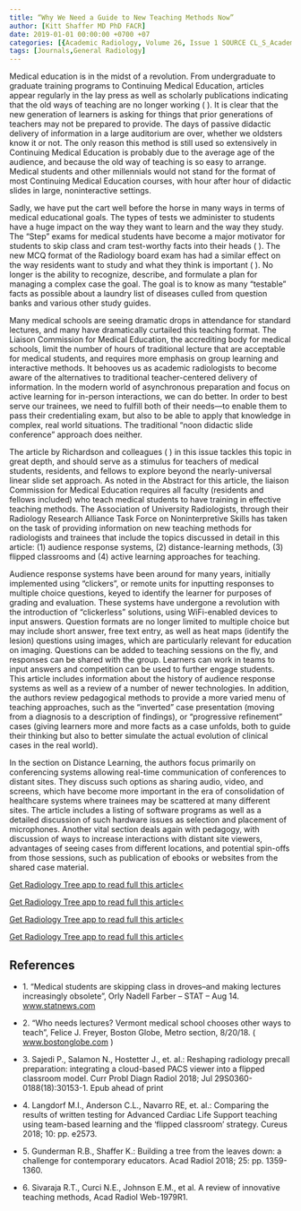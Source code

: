 ```yaml
---
title: “Why We Need a Guide to New Teaching Methods Now”
author: [Kitt Shaffer MD PhD FACR]
date: 2019-01-01 00:00:00 +0700 +07
categories: [{Academic Radiology, Volume 26, Issue 1 SOURCE CL_S_AcademicRadiologyVolume26Issue1 1}]
tags: [Journals,General Radiology]
---
```

Medical education is in the midst of a revolution. From undergraduate to graduate training programs to Continuing Medical Education, articles appear regularly in the lay press as well as scholarly publications indicating that the old ways of teaching are no longer working ( ). It is clear that the new generation of learners is asking for things that prior generations of teachers may not be prepared to provide. The days of passive didactic delivery of information in a large auditorium are over, whether we oldsters know it or not. The only reason this method is still used so extensively in Continuing Medical Education is probably due to the average age of the audience, and because the old way of teaching is so easy to arrange. Medical students and other millennials would not stand for the format of most Continuing Medical Education courses, with hour after hour of didactic slides in large, noninteractive settings.

Sadly, we have put the cart well before the horse in many ways in terms of medical educational goals. The types of tests we administer to students have a huge impact on the way they want to learn and the way they study. The “Step” exams for medical students have become a major motivator for students to skip class and cram test-worthy facts into their heads ( ). The new MCQ format of the Radiology board exam has had a similar effect on the way residents want to study and what they think is important ( ). No longer is the ability to recognize, describe, and formulate a plan for managing a complex case the goal. The goal is to know as many “testable” facts as possible about a laundry list of diseases culled from question banks and various other study guides.

Many medical schools are seeing dramatic drops in attendance for standard lectures, and many have dramatically curtailed this teaching format. The Liaison Commission for Medical Education, the accrediting body for medical schools, limit the number of hours of traditional lecture that are acceptable for medical students, and requires more emphasis on group learning and interactive methods. It behooves us as academic radiologists to become aware of the alternatives to traditional teacher-centered delivery of information. In the modern world of asynchronous preparation and focus on active learning for in-person interactions, we can do better. In order to best serve our trainees, we need to fulfill both of their needs—to enable them to pass their credentialing exam, but also to be able to apply that knowledge in complex, real world situations. The traditional “noon didactic slide conference” approach does neither.

The article by Richardson and colleagues ( ) in this issue tackles this topic in great depth, and should serve as a stimulus for teachers of medical students, residents, and fellows to explore beyond the nearly-universal linear slide set approach. As noted in the Abstract for this article, the liaison Commission for Medical Education requires all faculty (residents and fellows included) who teach medical students to have training in effective teaching methods. The Association of University Radiologists, through their Radiology Research Alliance Task Force on Noninterpretive Skills has taken on the task of providing information on new teaching methods for radiologists and trainees that include the topics discussed in detail in this article: (1) audience response systems, (2) distance-learning methods, (3) flipped classrooms and (4) active learning approaches for teaching.

Audience response systems have been around for many years, initially implemented using “clickers”, or remote units for inputting responses to multiple choice questions, keyed to identify the learner for purposes of grading and evaluation. These systems have undergone a revolution with the introduction of “clickerless” solutions, using WiFi-enabled devices to input answers. Question formats are no longer limited to multiple choice but may include short answer, free text entry, as well as heat maps (identify the lesion) questions using images, which are particularly relevant for education on imaging. Questions can be added to teaching sessions on the fly, and responses can be shared with the group. Learners can work in teams to input answers and competition can be used to further engage students. This article includes information about the history of audience response systems as well as a review of a number of newer technologies. In addition, the authors review pedagogical methods to provide a more varied menu of teaching approaches, such as the “inverted” case presentation (moving from a diagnosis to a description of findings), or “progressive refinement” cases (giving learners more and more facts as a case unfolds, both to guide their thinking but also to better simulate the actual evolution of clinical cases in the real world).

In the section on Distance Learning, the authors focus primarily on conferencing systems allowing real-time communication of conferences to distant sites. They discuss such options as sharing audio, video, and screens, which have become more important in the era of consolidation of healthcare systems where trainees may be scattered at many different sites. The article includes a listing of software programs as well as a detailed discussion of such hardware issues as selection and placement of microphones. Another vital section deals again with pedagogy, with discussion of ways to increase interactions with distant site viewers, advantages of seeing cases from different locations, and potential spin-offs from those sessions, such as publication of ebooks or websites from the shared case material.

[Get Radiology Tree app to read full this article<](https://clinicalpub.com/app)

[Get Radiology Tree app to read full this article<](https://clinicalpub.com/app)

[Get Radiology Tree app to read full this article<](https://clinicalpub.com/app)

[Get Radiology Tree app to read full this article<](https://clinicalpub.com/app)

## References

- 1\.  “Medical students are skipping class in droves–and making lectures increasingly obsolete”, Orly Nadell Farber – STAT – Aug 14. www.statnews.com

- 2\.  “Who needs lectures? Vermont medical school chooses other ways to teach”, Felice J. Freyer, Boston Globe, Metro section, 8/20/18. (  www.bostonglobe.com  )


- 3\. Sajedi P., Salamon N., Hostetter J., et. al.: Reshaping radiology precall preparation: integrating a cloud-based PACS viewer into a flipped classroom model. Curr Probl Diagn Radiol 2018; Jul 29S0360-0188(18):30153-1. Epub ahead of print


- 4\. Langdorf M.I., Anderson C.L., Navarro RE, et. al.: Comparing the results of written testing for Advanced Cardiac Life Support teaching using team-based learning and the ‘flipped classroom’ strategy. Cureus 2018; 10: pp. e2573.


- 5\. Gunderman R.B., Shaffer K.: Building a tree from the leaves down: a challenge for contemporary educators. Acad Radiol 2018; 25: pp. 1359-1360.


- 6\.  Sivaraja R.T., Curci N.E., Johnson E.M., et al. A review of innovative teaching methods, Acad Radiol Web-1979R1.